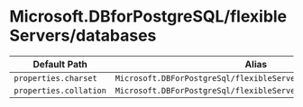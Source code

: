 # Microsoft.DBforPostgreSQL/flexibleServers/databases

| Default Path | Alias |
|---|---|
| `properties.charset` | `Microsoft.DBForPostgreSql/flexibleServers/databases/charset` |
| `properties.collation` | `Microsoft.DBForPostgreSql/flexibleServers/databases/collation` |

